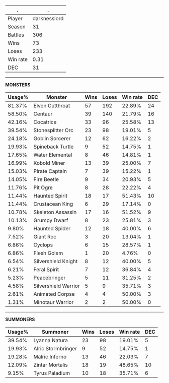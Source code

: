 .|.
|-|-
Player|darknesslord
Season|31
Battles|306
Wins|73
Loses|233
Win rate|0.31
DEC|31

---
**MONSTERS**

Usage%|Monster|Wins|Loses|Win rate|DEC|
-|-|-|-|-|-|
81.37%|Elven Cutthroat|57|192|22.89%|24|
58.50%|Centaur|39|140|21.79%|16|
42.16%|Cocatrice|33|96|25.58%|13|
39.54%|Stonesplitter Orc|23|98|19.01%|5|
24.18%|Goblin Sorcerer|12|62|16.22%|2|
19.93%|Spineback Turtle|9|52|14.75%|1|
17.65%|Water Elemental|8|46|14.81%|1|
16.99%|Kobold Miner|13|39|25.00%|7|
15.03%|Pirate Captain|7|39|15.22%|1|
14.05%|Fire Beetle|9|34|20.93%|5|
11.76%|Pit Ogre|8|28|22.22%|4|
11.44%|Haunted Spirit|18|17|51.43%|10|
11.44%|Crustacean King|6|29|17.14%|0|
10.78%|Skeleton Assassin|17|16|51.52%|9|
10.13%|Grumpy Dwarf|8|23|25.81%|3|
9.80%|Haunted Spider|12|18|40.00%|6|
7.52%|Giant Roc|3|20|13.04%|1|
6.86%|Cyclops|6|15|28.57%|1|
6.86%|Flesh Golem|1|20|4.76%|0|
6.54%|Silvershield Knight|8|12|40.00%|5|
6.21%|Feral Spirit|7|12|36.84%|4|
5.23%|Peacebringer|5|11|31.25%|2|
4.58%|Silvershield Warrior|5|9|35.71%|3|
2.61%|Animated Corpse|4|4|50.00%|3|
1.31%|Minotaur Warrior|2|2|50.00%|0|

---
**SUMMONERS**

Usage%|Summoner|Wins|Loses|Win rate|DEC|
-|-|-|-|-|-|
39.54%|Lyanna Natura|23|98|19.01%|5|
19.93%|Alric Stormbringer|9|52|14.75%|1|
19.28%|Malric Inferno|13|46|22.03%|7|
12.09%|Zintar Mortalis|18|19|48.65%|10|
9.15%|Tyrus Paladium|10|18|35.71%|6|
